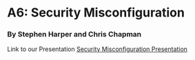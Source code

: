 # A6: Security Misconfiguration
### By Stephen Harper and Chris Chapman

Link to our Presentation
[Security Misconfiguration Presentation](https://github.com/ChrisSeattle/owasp_research_demo.git)
